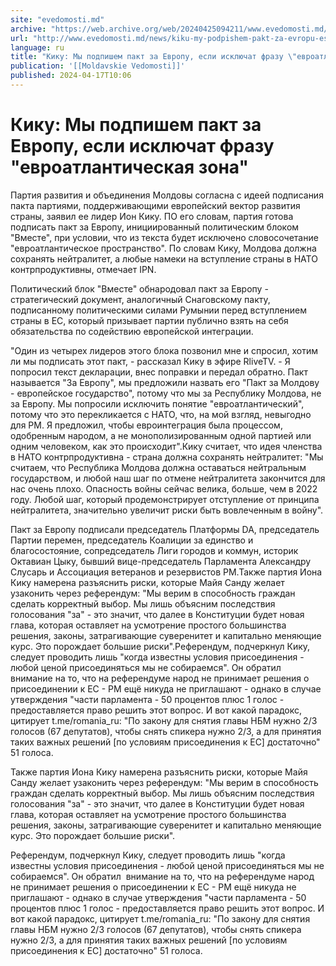 ```yaml
---
site: "evedomosti.md"
archive: "https://web.archive.org/web/20240425094211/www.evedomosti.md/news/kiku-my-podpishem-pakt-za-evropu-esli-iz-nego-budet-isklyuch"
url: "http://www.evedomosti.md/news/kiku-my-podpishem-pakt-za-evropu-esli-iz-nego-budet-isklyuch"
language: ru
title: "Кику: Мы подпишем пакт за Европу, если исключат фразу \"евроатлантическая зона\""
publication: '[[Moldavskie Vedomosti]]'
published: 2024-04-17T10:06
---
```


# Кику: Мы подпишем пакт за Европу, если исключат фразу "евроатлантическая зона"

Партия развития и объединения Молдовы согласна с идеей подписания пакта партиями, поддерживающими европейский вектор развития страны, заявил ее лидер Ион Кику. ПО его словам, партия готова подписать пакт за Европу, инициированный политическим блоком "Вместе", при условии, что из текста будет исключено словосочетание "евроатлантическое пространство". По словам Кику, Молдова должна сохранять нейтралитет, а любые намеки на вступление страны в НАТО контрпродуктивны, отмечает IPN.

Политический блок "Вместе" обнародовал пакт за Европу - стратегический документ, аналогичный Снаговскому пакту, подписанному политическими силами Румынии перед вступлением страны в ЕС, который призывает партии публично взять на себя обязательства по содействию европейской интеграции.

"Один из четырех лидеров этого блока позвонил мне и спросил, хотим ли мы подписать этот пакт, - рассказал Кику в эфире RliveTV. - Я попросил текст декларации, внес поправки и передал обратно. Пакт называется "За Европу", мы предложили назвать его "Пакт за Молдову - европейское государство", потому что мы за Республику Молдова, не за Европу. Мы попросили исключить понятие "евроатлантический", потому что это перекликается с НАТО, что, на мой взгляд, невыгодно для РМ. Я предложил, чтобы евроинтеграция была процессом, одобренным народом, а не монополизированным одной партией или одним человеком, как это происходит".Кику считает, что идея членства в НАТО контрпродуктивна - страна должна сохранять нейтралитет: "Мы считаем, что Республика Молдова должна оставаться нейтральным государством, и любой наш шаг по отмене нейтралитета закончится для нас очень плохо. Опасность войны сейчас велика, больше, чем в 2022 году. Любой шаг, который продемонстрирует отступление от принципа нейтралитета, значительно увеличит риски быть вовлеченным в войну".

Пакт за Европу подписали председатель Платформы DA, председатель Партии перемен, председатель Коалиции за единство и благосостояние, сопредседатель Лиги городов и коммун, историк Октавиан Цыку, бывший вице-председатель Парламента Александру Слусарь и Ассоциация ветеранов и резервистов РМ.Также партия Иона Кику намерена разъяснить риски, которые Майя Санду желает узаконить через референдум: "Мы верим в способность граждан сделать корректный выбор. Мы лишь объясним последствия голосования "за" - это значит, что далее в Конституции будет новая глава, которая оставляет на усмотрение простого большинства решения, законы, затрагивающие суверенитет и капитально меняющие курс. Это порождает большие риски".Референдум, подчеркнул Кику, следует проводить лишь "когда известны условия присоединения - любой ценой присоединяться мы не собираемся". Он обратил  внимание на то, что на референдуме народ не принимает решения о присоединении к ЕС - РМ ещё никуда не приглашают - однако в случае утверждения "части парламента - 50 процентов плюс 1 голос - предоставляется право решить этот вопрос. И вот какой парадокс, цитирует t.me/romania_ru: "По закону для снятия главы НБМ нужно 2/3 голосов (67 депутатов), чтобы снять спикера нужно 2/3, а для принятия таких важных решений [по условиям присоединения к ЕС] достаточно" 51 голоса.

Также партия Иона Кику намерена разъяснить риски, которые Майя Санду желает узаконить через референдум: "Мы верим в способность граждан сделать корректный выбор. Мы лишь объясним последствия голосования "за" - это значит, что далее в Конституции будет новая глава, которая оставляет на усмотрение простого большинства решения, законы, затрагивающие суверенитет и капитально меняющие курс. Это порождает большие риски".

Референдум, подчеркнул Кику, следует проводить лишь "когда известны условия присоединения - любой ценой присоединяться мы не собираемся". Он обратил  внимание на то, что на референдуме народ не принимает решения о присоединении к ЕС - РМ ещё никуда не приглашают - однако в случае утверждения "части парламента - 50 процентов плюс 1 голос - предоставляется право решить этот вопрос. И вот какой парадокс, цитирует t.me/romania_ru: "По закону для снятия главы НБМ нужно 2/3 голосов (67 депутатов), чтобы снять спикера нужно 2/3, а для принятия таких важных решений [по условиям присоединения к ЕС] достаточно" 51 голоса.